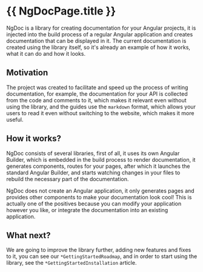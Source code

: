 # {{ NgDocPage.title }}

NgDoc is a library for creating documentation for your Angular projects, it is injected into the
build process of a regular Angular application and creates documentation that can be displayed in
it. The current documentation is created using the library itself, so it's already an example of
how it works, what it can do and how it looks.

## Motivation

The project was created to facilitate and speed up the process of writing documentation, for
example, the documentation for your API is collected from the code and comments to it, which makes
it relevant even without using the library, and the guides use the `markdown` format, which
allows your users to read it even without switching to the website, which makes it more useful.

## How it works?

NgDoc consists of several libraries, first of all, it uses its own Angular Builder, which is
embedded in the build process to render documentation, it generates components, routes for your
pages, after which it launches the standard Angular Builder, and starts watching changes in your
files to rebuild the necessary part of the documentation.

NgDoc does not create an Angular application, it only generates pages and provides other components
to make your documentation look cool! This is actually one of the positives because you can modify
your application however you like, or integrate the documentation into an existing application.

## What next?

We are going to improve the library further, adding new features and fixes to it, you can see
our `*GettingStartedRoadmap`, and in order to start using the library, see
the `*GettingStartedInstallation`
article.
